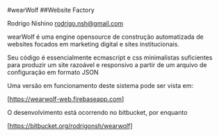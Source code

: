 #wearWolf
##Website Factory

Rodrigo Nishino <rodrigo.nsh@gmail.com>

wearWolf é uma engine opensource de construção automatizada de websites 
focados em marketing digital e sites institucionais.

Seu código é essencialmente ecmascript e css minimalistas suficientes
para produzir um site razoável e responsivo a partir de um arquivo de 
configuração em formato JSON

Uma versão em funcionamento deste sistema pode ser vista em:

[https://wearwolf-web.firebaseapp.com]

O desenvolvimento está ocorrendo no bitbucket, por enquanto

[https://bitbucket.org/rodrigonsh/wearwolf]
